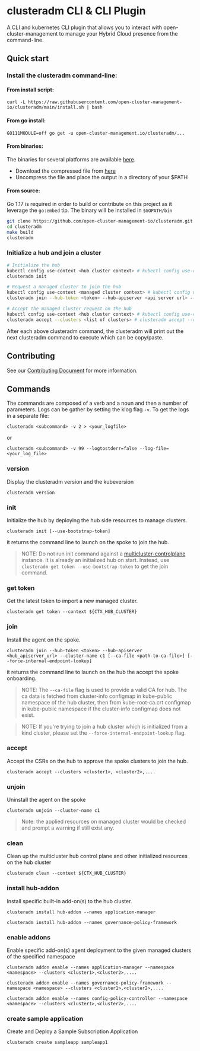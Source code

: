 [comment]: # ( Copyright Contributors to the Open Cluster Management project )
# clusteradm CLI & CLI Plugin

A CLI and kubernetes CLI plugin that allows you to interact with open-cluster-management to manage your Hybrid Cloud presence from the command-line.

## Quick start

### Install the clusteradm command-line:

#### From install script:

```shell
curl -L https://raw.githubusercontent.com/open-cluster-management-io/clusteradm/main/install.sh | bash
```

#### From go install:

```shell
GO111MODULE=off go get -u open-cluster-management.io/clusteradm/...
```

#### From binaries:

The binaries for several platforms are available [here](https://github.com/open-cluster-management-io/clusteradm/releases).
- Download the compressed file from [here](https://github.com/open-cluster-management-io/clusteradm/releases)
- Uncompress the file and place the output in a directory of your $PATH

#### From source:

Go 1.17 is required in order to build or contribute on this project as it leverage the `go:embed` tip.
The binary will be installed in `$GOPATH/bin`

```bash
git clone https://github.com/open-cluster-management-io/clusteradm.git
cd clusteradm
make build
clusteradm
```

### Initialize a hub and join a cluster

```bash
# Initialize the hub
kubectl config use-context <hub cluster context> # kubectl config use-context kind-hub
clusteradm init

# Request a managed cluster to join the hub
kubectl config use-context <managed cluster context> # kubectl config use-context kind-managed-cluster
clusteradm join --hub-token <token> --hub-apiserver <api server url> --cluster-name <cluster name>

# Accept the managed cluster request on the hub
kubectl config use-context <hub cluster context> # kubectl config use-context kind-hub
clusteradm accept --clusters <list of clusters> # clusteradm accept --clusters c1,c2,...
```

After each above clusteradm command, the clusteradm will print out the next clusteradm command to execute which can be copy/paste.

## Contributing

See our [Contributing Document](CONTRIBUTING.md) for more information.

## Commands

The commands are composed of a verb and a noun and then a number of parameters.
Logs can be gather by setting the klog flag `-v`.
To get the logs in a separate file:
```
clusteradm <subcommand> -v 2 > <your_logfile>
```
or
```
clusteradm <subcommand> -v 99 --logtostderr=false --log-file=<your_log_file>
```

### version

Display the clusteradm version and the kubeversion

`clusteradm version`

### init

Initialize the hub by deploying the hub side resources to manage clusters.

`clusteradm init [--use-bootstrap-token]`

it returns the command line to launch on the spoke to join the hub.
> NOTE: Do not run init command against a [multicluster-controlplane](https://github.com/open-cluster-management-io/multicluster-controlplane) instance. It is already an initialized hub on start. Instead, use `clusteradm get token --use-bootstrap-token` to get the join command.

### get token

Get the latest token to import a new managed cluster.

`clusteradm get token --context ${CTX_HUB_CLUSTER}`
### join

Install the agent on the spoke.

`clusteradm join --hub-token <token> --hub-apiserver <hub_apiserver_url> --cluster-name c1 [--ca-file <path-to-ca-file>] [--force-internal-endpoint-lookup]`

it returns the command line to launch on the hub the accept the spoke onboarding.

> NOTE: The `--ca-file` flag is used to provide a valid CA for hub. The ca data is fetched from cluster-info configmap in kube-public namespace of the hub cluster, then from kube-root-ca.crt configmap in kube-public namespace if the cluster-info configmap does not exist.

> NOTE: If you're trying to join a hub cluster which is initialized from a kind cluster, please set the `--force-internal-endpoint-lookup` flag.

### accept

Accept the CSRs on the hub to approve the spoke clusters to join the hub.

`clusteradm accept --clusters <cluster1>, <cluster2>,....`

### unjoin

Uninstall the agent on the spoke

`clusteradm unjoin --cluster-name c1`
> Note: the applied resources on managed cluster would be checked and prompt a warning if still exist any.

### clean

Clean up the multicluster hub control plane and other initialized resources on the hub cluster

`clusteradm clean --context ${CTX_HUB_CLUSTER}`

### install hub-addon

Install specific built-in add-on(s) to the hub cluster.

`clusteradm install hub-addon --names application-manager`

`clusteradm install hub-addon --names governance-policy-framework`

### enable addons

Enable specific add-on(s) agent deployment to the given managed clusters of the specified namespace

`clusteradm addon enable --names application-manager --namespace <namespace> --clusters <cluster1>,<cluster2>,....`

`clusteradm addon enable --names governance-policy-framework --namespace <namespace> --clusters <cluster1>,<cluster2>,....`

`clusteradm addon enable --names config-policy-controller --namespace <namespace> --clusters <cluster1>,<cluster2>,....`

### create sample application

Create and Deploy a Sample Subscription Application

`clusteradm create sampleapp sampleapp1`
